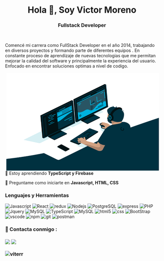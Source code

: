 ### <h1 align="center">Hola 👋, Soy Victor Moreno</h1>
<h3 align="center">Fullstack Developer</h3>
<br />

Comencé mi carrera como FullStack Developer en el año 2014, trabajando en diversos proyectos y formando parte de diferentes equipos . En constante proceso de aprendizaje de nuevas tecnologias que me permitan mejorar la calidad del software y principalmente la experiencia del usuario. Enfocado en encontrar soluciones optimas a nivel de codigo.

<img align="right" alt="GIF" src="code.gif" width="500" height="320" />

🌱 Estoy aprendiendo **TypeScript y Firebase**

💬 Preguntame como iniciarte en **Javascript, HTML, CSS**
<h3 align="left">Lenguajes y Herramientas</h3>
<p>
    <img alt="Javascript" src="https://img.shields.io/badge/-Javascript-F7DF1E?logo=javascript&logoColor=black&style=flat-square" />
    <img alt="React" src="https://img.shields.io/badge/-React-45b8d8?style=flat-square&logo=react&logoColor=white" />
    <img alt="redux" src="https://img.shields.io/badge/-Redux-764ABC?style=flat-square&logo=redux&logoColor=white" />
    <img alt="Nodejs" src="https://img.shields.io/badge/-Nodejs-43853d?style=flat-square&logo=Node.js&logoColor=white" />
    <img alt="PostgreSQL" src="https://img.shields.io/badge/PostgreSQL-316192?style=flat-square&logo=postgresql&logoColor=white" />
    <img alt="express" src="https://img.shields.io/badge/Express.js-000000?style=flat-square&logo=express&logoColor=white" />
    <img alt="PHP" src="https://img.shields.io/badge/PHP-777BB4?style=flat-square&logo=php&logoColor=white" />
    <img alt="Jquery" src="https://img.shields.io/badge/jQuery-0769AD?style=flat-square&logo=jquery&logoColor=white" />
    <img alt="MySQL" src="https://img.shields.io/badge/MySQL-00000F?style=flat-square&logo=mysql&logoColor=white" />
    <img alt="TypeScript" src="https://img.shields.io/badge/TypeScript-007ACC?style=flat-square&logo=typescript&logoColor=white" />
    <img alt="MySQL" src="https://img.shields.io/badge/firebase-ffca28?style=flat-square&logo=firebase&logoColor=black" />
    <img alt="html5" src="https://img.shields.io/badge/-HTML5-E34F26?style=flat-square&logo=html5&logoColor=white" />
    <img alt="css" src="https://img.shields.io/badge/CSS3-1572B6?style=flat-square&logo=css3&logoColor=white" />
    <img alt="BootStrap" src="https://img.shields.io/badge/Bootstrap-563D7C?style=flat-square&logo=bootstrap&logoColor=white" />
    <img alt="vscode" src="https://img.shields.io/badge/Visual_Studio_Code-0078D4?style=flat-square&logo=visual%20studio%20code&logoColor=white" />
    <img alt="npm" src="https://img.shields.io/badge/npm-CB3837?style=flat-square&logo=npm&logoColor=white" />
    <img alt="git" src="https://img.shields.io/badge/Git-F05032?style=flat-square&logo=git&logoColor=white" />
    <img alt="postman" src="https://img.shields.io/badge/Postman-FF6C37?style=flat-square&logo=Postman&logoColor=white" />
</p>
<h3> 📣  Contacta conmigo : <h3/>
<p>
    <a href="mailto:viterr@gmail.com"><img src="https://img.shields.io/badge/e‑mail-D14836.svg?style=for-the-badge&logo=GMail&logoColor=white"/></a>
    <a href="https://www.linkedin.com/in/victormoreno-/"><img src="https://img.shields.io/badge/linkedin-0077B5.svg?style=for-the-badge&logo=linkedin&logoColor=white"/></a>
</p>
    
<p><img align="center" src="https://github-readme-streak-stats.herokuapp.com/?user=viterr&" alt="viterr" /></p>


